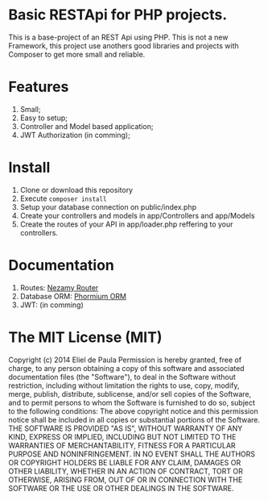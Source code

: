 # Basic RESTApi for PHP projects.

This is a base-project of an REST Api using PHP. This is not a new Framework, this project use anothers good libraries and projects with Composer to get more small and reliable.

# Features

1. Small;
2. Easy to setup;
3. Controller and Model based application;
4. JWT Authorization (in comming);

# Install

1. Clone or download this repository
2. Execute `composer install`
3. Setup your database connection on public/index.php
4. Create your controllers and models in app/Controllers and app/Models
5. Create the routes of your API in app/loader.php reffering to your controllers.

# Documentation

1. Routes: [Nezamy Router](https://nezamy.com)
2. Database ORM: [Phormium ORM](http://phormium.readthedocs.io/en/latest/index.html)
3. JWT: (in comming)

# The MIT License (MIT)

Copyright (c) 2014 Eliel de Paula Permission is hereby granted, free of charge, 
to any person obtaining a copy of this software and associated documentation 
files (the "Software"), to deal in the Software without restriction, including 
without limitation the rights to use, copy, modify, merge, publish, distribute, 
sublicense, and/or sell copies of the Software, and to permit persons to whom the 
Software is furnished to do so, subject to the following conditions: The above 
copyright notice and this permission notice shall be included in all copies or 
substantial portions of the Software. THE SOFTWARE IS PROVIDED "AS IS", WITHOUT 
WARRANTY OF ANY KIND, EXPRESS OR IMPLIED, INCLUDING BUT NOT LIMITED TO THE 
WARRANTIES OF MERCHANTABILITY, FITNESS FOR A PARTICULAR PURPOSE AND NONINFRINGEMENT. 
IN NO EVENT SHALL THE AUTHORS OR COPYRIGHT HOLDERS BE LIABLE FOR ANY CLAIM, 
DAMAGES OR OTHER LIABILITY, WHETHER IN AN ACTION OF CONTRACT, TORT OR OTHERWISE, 
ARISING FROM, OUT OF OR IN CONNECTION WITH THE SOFTWARE OR THE USE OR OTHER DEALINGS 
IN THE SOFTWARE.